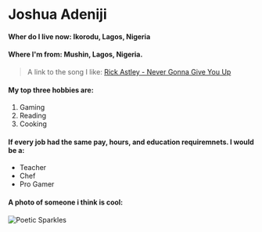 # Joshua Adeniji

#### Wher do I live now: Ikorodu, Lagos, Nigeria

#### Where I'm from: Mushin, Lagos, Nigeria.

>  A link to the song I like: [Rick Astley - Never Gonna Give You Up](https://youtu.be/dQw4w9WgXcQ)

#### My top three hobbies are:

1. Gaming
1. Reading
1. Cooking

#### If every job had the same pay, hours, and education requiremnets. I would be a:

- Teacher
- Chef
- Pro Gamer 

#### A photo of someone i think is cool: 
![Poetic Sparkles](https://i.pinimg.com/736x/1c/0f/79/1c0f79e8df5cbaa39657c8492eb9e646.jpg)
